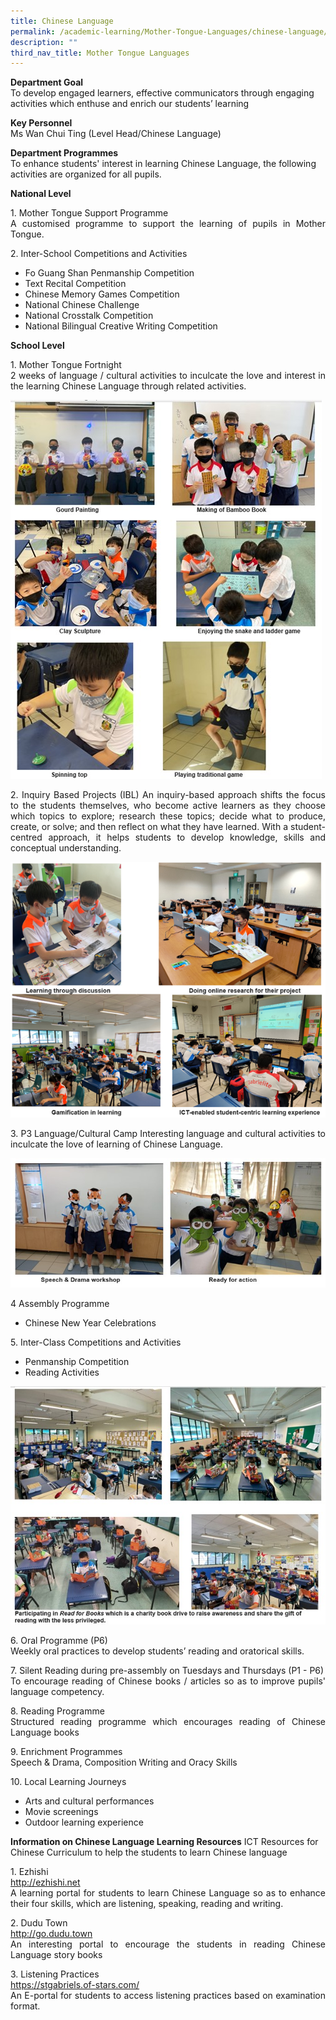 ```yaml
---
title: Chinese Language
permalink: /academic-learning/Mother-Tongue-Languages/chinese-language/
description: ""
third_nav_title: Mother Tongue Languages
---
```

**Department Goal**   
To develop engaged learners, effective communicators through engaging activities which enthuse and enrich our students’ learning 
  
**Key Personnel** <br>
Ms Wan Chui Ting (Level Head/Chinese Language)

**Department Programmes** <br>
To enhance students' interest in learning Chinese Language, the following activities are organized for all pupils.

**National Level**<br>
<p align="justify">
1. Mother Tongue Support Programme <br>
A customised programme to support the learning of pupils in Mother Tongue.</p>

<p align="justify">
2. Inter-School Competitions and Activities<br>
	</p>
	
* Fo Guang Shan Penmanship Competition <br>
* Text Recital Competition <br>
* Chinese Memory Games Competition <br>
* National Chinese Challenge <br>
* National Crosstalk Competition <br>
* National Bilingual Creative Writing Competition<br>


**School Level**
<p align="justify">
1. Mother Tongue Fortnight <br>
2 weeks of language / cultural activities to inculcate the love and interest in the learning Chinese Language through related activities.
	</p>

![](/images/MTFN.jpg)

<p align="justify">
2. Inquiry Based Projects (IBL)
An inquiry-based approach shifts the focus to the students themselves, who become active learners as they choose which topics to explore; research these topics; decide what to produce, create, or solve; and then reflect on what they have learned. With a student-centred approach, it helps students to develop knowledge, skills and conceptual understanding.
</p>

![](/images/Chinese%20IBL.png)
<p align="justify">
3. P3 Language/Cultural Camp
Interesting language and cultural activities to inculcate the love of learning of Chinese Language.
	</p>
	
![](/images/Cultural%20Camp.jpg)
	
<p align="justify">
4 Assembly Programme <br>
	</p>
	
* Chinese New Year Celebrations
	
	
<p align="justify">
5. Inter-Class Competitions and Activities <br>
	</p>
	
* Penmanship Competition <br>
* Reading Activities
	
	
![](/images/Interclass.jpg)


<p align="justify">
6. Oral Programme (P6) <br>
Weekly oral practices to develop students’ reading and oratorical skills.
	</p>
	
<p align="justify">
7. Silent Reading during pre-assembly on Tuesdays and Thursdays (P1 - P6) <br>
To encourage reading of Chinese books / articles so as to improve pupils' language competency.
	</p>
	
<p align="justify">
8. Reading Programme <br>
Structured reading programme which encourages reading of Chinese Language books
	</p>
	
<p align="justify">
9. Enrichment Programmes <br>
Speech & Drama, Composition Writing and Oracy Skills
	</p>
	
<p align="justify">
10. Local Learning Journeys <br>
	</p>
	
* Arts and cultural performances <br>
* Movie screenings <br>
* Outdoor learning experience


**Information on Chinese Language Learning Resources**
ICT Resources for Chinese Curriculum to help the students to learn Chinese language
<p align="justify">
1.	Ezhishi <br>
	<a href="http://ezhishi.net">http://ezhishi.net </a> <br>
A learning portal for students to learn Chinese Language so as to enhance their four skills, which are listening, speaking, reading and writing.
</p>
<p align="justify">
2.	Dudu Town <br>
<a href="http://go.dudu.town">http://go.dudu.town </a> <br>
An interesting portal to encourage the students in reading Chinese Language story books
</p>
<p align="justify">
3.	Listening Practices <br>
<a href="https://stgabriels.of-stars.com/">https://stgabriels.of-stars.com/ </a> <br>
An E-portal for students to access listening practices based on examination format.
</p>